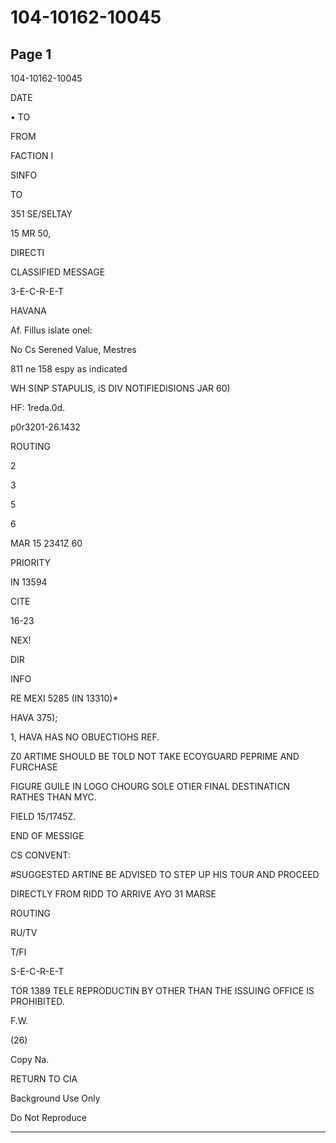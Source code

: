 # 104-10162-10045

## Page 1

104-10162-10045

DATE

• TO

FROM

FACTION I

SINFO

TO

351 SE/SELTAY

15 MR 50,

DIRECTI

CLASSIFIED MESSAGE

3-E-C-R-E-T

HAVANA

Af. Fillus islate onel:

No Cs Serened Value, Mestres

811 ne 158 espy as indicated

WH S(NP STAPULIS, iS DIV NOTIFIEDISIONS JAR 60)

HF: 1reda.0d.

p0r3201-26.1432

ROUTING

2

3

5

6

MAR 15 2341Z 60

PRIORITY

IN 13594

CITE

16-23

NEX!

DIR

INFO

RE MEXI 5285 (IN 13310)*

HAVA 375);

1, HAVA HAS NO OBUECTIOHS REF.

Z0 ARTIME SHOULD BE TOLD NOT TAKE ECOYGUARD PEPRIME AND FURCHASE

FIGURE GUILE IN LOGO CHOURG SOLE OTIER FINAL DESTINATICN RATHES THAN MYC.

FIELD 15/1745Z.

END OF MESSIGE

CS CONVENT:

#SUGGESTED ARTINE BE ADVISED TO STEP UP HIS TOUR AND PROCEED

DIRECTLY FROM RIDD TO ARRIVE AYO 31 MARSE

ROUTING

RU/TV

T/Fl

S-E-C-R-E-T

TOR 1389 TELE REPRODUCTIN BY OTHER THAN THE ISSUING OFFICE IS PROHIBITED.

F.W.

(26)

Copy Na.

RETURN TO CIA

Background Use Only

Do Not Reproduce

---

